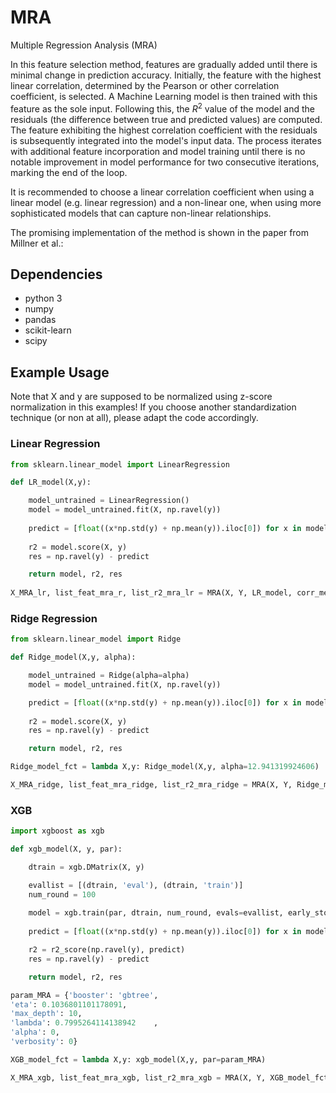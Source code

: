 # MRA
Multiple Regression Analysis (MRA)

In this feature selection method, features are gradually added until there is minimal change in prediction accuracy. Initially, the feature with the highest linear correlation, determined by the Pearson or other correlation coefficient, is selected. A Machine Learning model is then trained with this feature as the sole input. Following this, the $R^2$ value of the model and the residuals (the difference between true and predicted values) are computed. The feature exhibiting the highest correlation coefficient with the residuals is subsequently integrated into the model's input data. The process iterates with additional feature incorporation and model training until there is no notable improvement in model performance for two consecutive iterations, marking the end of the loop.

It is recommended to choose a linear correlation coefficient when using a linear model (e.g. linear regression) and a non-linear one, when using more sophisticated models that can capture non-linear relationships.

The promising implementation of the method is shown in the paper from Millner et al.: 

## Dependencies
-  python 3
-  numpy
-  pandas
-  scikit-learn
-  scipy

## Example Usage
Note that X and y are supposed to be normalized using z-score normalization in this examples! If you choose another standardization technique (or non at all), please adapt the code accordingly.
### Linear Regression 
```python
from sklearn.linear_model import LinearRegression

def LR_model(X,y):

    model_untrained = LinearRegression() 
    model = model_untrained.fit(X, np.ravel(y))
    
    predict = [float((x*np.std(y) + np.mean(y)).iloc[0]) for x in model.predict(X)]
        
    r2 = model.score(X, y)
    res = np.ravel(y) - predict

    return model, r2, res
    
X_MRA_lr, list_feat_mra_r, list_r2_mra_lr = MRA(X, Y, LR_model, corr_method='pearson', tol=0.01, min_feat=2)
```

### Ridge Regression 
```python
from sklearn.linear_model import Ridge

def Ridge_model(X,y, alpha):

    model_untrained = Ridge(alpha=alpha)
    model = model_untrained.fit(X, np.ravel(y))

    predict = [float((x*np.std(y) + np.mean(y)).iloc[0]) for x in model.predict(X)]
 
    r2 = model.score(X, y)
    res = np.ravel(y) - predict

    return model, r2, res

Ridge_model_fct = lambda X,y: Ridge_model(X,y, alpha=12.941319924606)

X_MRA_ridge, list_feat_mra_ridge, list_r2_mra_ridge = MRA(X, Y, Ridge_model_fct, corr_method='pearson', tol=0.01, min_feat=2)
```

### XGB 
```python
import xgboost as xgb

def xgb_model(X, y, par):

    dtrain = xgb.DMatrix(X, y)

    evallist = [(dtrain, 'eval'), (dtrain, 'train')]
    num_round = 100
    
    model = xgb.train(par, dtrain, num_round, evals=evallist, early_stopping_rounds=10, verbose_eval=False)
    
    predict = [float((x*np.std(y) + np.mean(y)).iloc[0]) for x in model.predict(dtrain)]

    r2 = r2_score(np.ravel(y), predict)
    res = np.ravel(y) - predict

    return model, r2, res

param_MRA = {'booster': 'gbtree',
'eta': 0.1036801101178091,
'max_depth': 10,
'lambda': 0.7995264114138942	,
'alpha': 0,
'verbosity': 0}

XGB_model_fct = lambda X,y: xgb_model(X,y, par=param_MRA)

X_MRA_xgb, list_feat_mra_xgb, list_r2_mra_xgb = MRA(X, Y, XGB_model_fct, corr_method='spearman', tol=0.01, min_feat=2)
```
